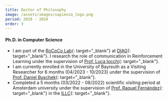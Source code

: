 ```yaml
---
title: Doctor of Philosophy
image: /assets/images/sapienza_logo.png
period: 2020 - 2024
order: 3
---
```

#### Ph.D. in Computer Science

- I am part of the [RoCoCo Lab](http://labrococo.dis.uniroma1.it/){: target="_blank"} at [DIAG](http://www.diag.uniroma1.it/){: target="_blank"}. I research the role of communication in Reinforcement Learning under the supervision of [Prof. Luca Iocchi](https://sites.google.com/a/dis.uniroma1.it/iocchi/home){: target="_blank"}.
- I am currently enrolled in the University of Bayreuth as a Visiting Researcher for 6 months (04/2023 - 10/2023) under the supervision of [Prof. Daniel Buschek](http://www.daniel-buschek.de/intro){: target="_blank"}.
- Completed a 5 months (03/2022 - 08/2022) scientific visiting period at Amsterdam university under the supervision of [Prof. Raquel Fernández](https://staff.fnwi.uva.nl/r.fernandezrovira/){: target="_blank"} in the [ILLC](https://www.illc.uva.nl/){: target="_blank"}.
